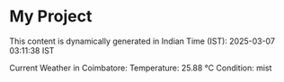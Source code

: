 # My Project

This content is dynamically generated in Indian Time (IST): 2025-03-07 03:11:38 IST


Current Weather in Coimbatore:
Temperature: 25.88 °C
Condition: mist
